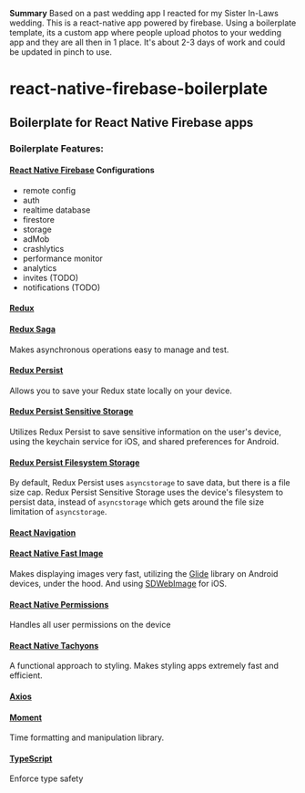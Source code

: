 




**Summary**
Based on a past wedding app I reacted for my Sister In-Laws wedding. This is a react-native app powered by firebase. Using a boilerplate template, its a custom app where people upload photos to your wedding app and they are all then in 1 place. It's about 2-3 days of work and could be updated in pinch to use.




















# react-native-firebase-boilerplate
## Boilerplate for React Native Firebase apps

### Boilerplate Features:

#### [React Native Firebase](https://rnfirebase.io/docs/v5.x.x/getting-started) Configurations
* remote config
* auth
* realtime database
* firestore
* storage
* adMob
* crashlytics
* performance monitor
* analytics
* invites (TODO)
* notifications (TODO)

#### [Redux](https://redux.js.org/)
#### [Redux Saga](https://redux-saga.js.org/)
Makes asynchronous operations easy to manage and test.
#### [Redux Persist](https://github.com/rt2zz/redux-persist)
Allows you to save your Redux state locally on your device.
#### [Redux Persist Sensitive Storage](https://github.com/CodingZeal/redux-persist-sensitive-storage)
Utilizes Redux Persist to save sensitive information on the user's device, using the keychain service for iOS, and shared preferences for Android.
#### [Redux Persist Filesystem Storage](https://github.com/robwalkerco/redux-persist-filesystem-storage#readme)
By default, Redux Persist uses `asyncstorage` to save data, but there is a file size cap. Redux Persist Sensitive Storage uses the device's filesystem to persist data, instead of `asyncstorage` which gets around the file size limitation of `asyncstorage`.
#### [React Navigation](https://reactnavigation.org/)
#### [React Native Fast Image](https://github.com/DylanVann/react-native-fast-image)
Makes displaying images very fast, utilizing the [Glide](https://github.com/bumptech/glide) library on Android devices, under the hood. And using [SDWebImage](https://github.com/SDWebImage/SDWebImage) for iOS.
#### [React Native Permissions](https://github.com/yonahforst/react-native-permissions)
Handles all user permissions on the device
#### [React Native Tachyons](https://github.com/tachyons-css/react-native-style-tachyons)
A functional approach to styling. Makes styling apps extremely fast and efficient.
#### [Axios](https://github.com/axios/axios)
#### [Moment](https://momentjs.com/)
Time formatting and manipulation library.
#### [TypeScript](https://www.typescriptlang.org/)
Enforce type safety
